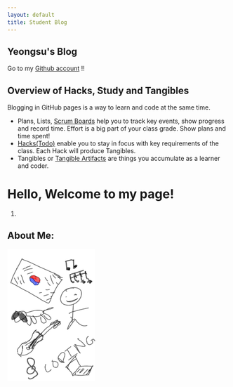 ```yaml
---
layout: default
title: Student Blog
---
```


## Yeongsu's Blog

Go to my [Github account](https://github.com/YeongsuKimm) !!

## Overview of Hacks, Study and Tangibles
Blogging in GitHub pages is a way to learn and code at the same time. 

- Plans, Lists, [Scrum Boards](https://clickup.com/blog/scrum-board/) help you to track key events, show progress and record time.  Effort is a big part of your class grade.  Show plans and time spent!
- [Hacks(Todo)](https://levelup.gitconnected.com/six-ultimate-daily-hacks-for-every-programmer-60f5f10feae) enable you to stay in focus with key requirements of the class.  Each Hack will produce Tangibles.
- Tangibles or [Tangible Artifacts](https://en.wikipedia.org/wiki/Artifact_(software_development)) are things you accumulate as a learner and coder. 

<!-- ## MY PAGE -->
<h1>Hello, Welcome to my page!</h1>

<ol>
    <li></li>
</ol>
<h2>About Me:</h2>
<img src="images/about-me.png" alt="about-me" style="width:200px;height:300px">
